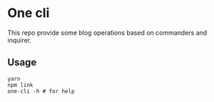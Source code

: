 # One cli
 
This repo provide some blog operations based on commanders and inquirer. 

## Usage
```shell
yarn
npm link
one-cli -h # for help
```